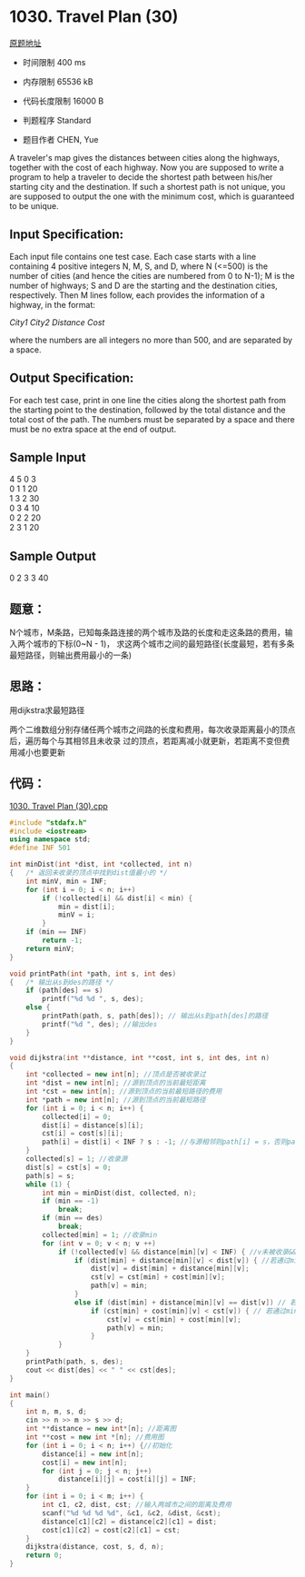 ﻿# 1030. Travel Plan (30)
[原题地址](https://www.patest.cn/contests/pat-a-practise/1030)
* 时间限制 400 ms

* 内存限制 65536 kB

* 代码长度限制 16000 B

* 判题程序 Standard 

* 题目作者 CHEN, Yue



A traveler's map gives the distances between cities along the highways, together with the cost 
of each highway. Now you are supposed to write a program to help a traveler to decide the shortest 
path between his/her starting city and the destination. If such a shortest path is not unique, 
you are supposed to output the one with the minimum cost, which is guaranteed to be unique. 



## Input Specification: 

Each input file contains one test case. Each case starts with a line containing 4 positive integers 
N, M, S, and D, where N (<=500) is the number of cities (and hence the cities are numbered from 0 to 
N-1); M is the number of highways; S and D are the starting and the destination cities, respectively. 
Then M lines follow, each provides the information of a highway, in the format:

*City1 City2 Distance Cost*

where the numbers are all integers no more than 500, and are separated by a space. 




## Output Specification: 

For each test case, print in one line the cities along the shortest path from the starting point to 
the destination, followed by the total distance and the total cost of the path. The numbers must be 
separated by a space and there must be no extra space at the end of output. 



## Sample Input

4 5 0 3  
0 1 1 20  
1 3 2 30  
0 3 4 10  
0 2 2 20   
2 3 1 20  

## Sample Output

0 2 3 3 40  



## 题意：

N个城市，M条路，已知每条路连接的两个城市及路的长度和走这条路的费用，输入两个城市的下标(0~N - 1)，
求这两个城市之间的最短路径(长度最短，若有多条最短路径，则输出费用最小的一条)

## 思路：

用dijkstra求最短路径

两个二维数组分别存储任两个城市之间路的长度和费用，每次收录距离最小的顶点后，遍历每个与其相邻且未收录
过的顶点，若距离减小就更新，若距离不变但费用减小也要更新


## 代码：

[1030. Travel Plan (30).cpp](https://github.com/jerrykcode/PAT-Practise/blob/master/PAT%20Advanced%20Level%20Practise/1030.%20Travel%20Plan%20(30)/1030.%20Travel%20Plan%20(30).cpp)


```cpp
#include "stdafx.h"
#include <iostream>
using namespace std;
#define INF 501

int minDist(int *dist, int *collected, int n)
{	/* 返回未收录的顶点中找到dist值最小的 */
	int minV, min = INF;
	for (int i = 0; i < n; i++)
		if (!collected[i] && dist[i] < min) {
			min = dist[i];
			minV = i;
		}
	if (min == INF)
		return -1;
	return minV;
}

void printPath(int *path, int s, int des)
{	/* 输出从s到des的路径 */
	if (path[des] == s)
		printf("%d %d ", s, des);
	else {
		printPath(path, s, path[des]); // 输出从s到path[des]的路径
		printf("%d ", des); //输出des
	}
}

void dijkstra(int **distance, int **cost, int s, int des, int n)
{
	int *collected = new int[n]; //顶点是否被收录过
	int *dist = new int[n]; //源到顶点的当前最短距离
	int *cst = new int[n]; //源到顶点的当前最短路径的费用
	int *path = new int[n]; //源到顶点的当前最短路径
	for (int i = 0; i < n; i++) {
		collected[i] = 0;
		dist[i] = distance[s][i];
		cst[i] = cost[s][i];
		path[i] = dist[i] < INF ? s : -1; //与源相邻则path[i] = s，否则path[i] = -1
	}
	collected[s] = 1; //收录源
	dist[s] = cst[s] = 0;
	path[s] = s;
	while (1) {
		int min = minDist(dist, collected, n);
		if (min == -1)
			break;
		if (min == des)
			break;
		collected[min] = 1; //收录min
		for (int v = 0; v < n; v ++)
			if (!collected[v] && distance[min][v] < INF) { //v未被收录&&v与min相邻
				if (dist[min] + distance[min][v] < dist[v]) { //若通过min到达v可以使距离更短
					dist[v] = dist[min] + distance[min][v];
					cst[v] = cst[min] + cost[min][v];
					path[v] = min;
				}
				else if (dist[min] + distance[min][v] == dist[v]) // 若通过min到达v的距离相同
					if (cst[min] + cost[min][v] < cst[v]) { // 若通过min到达v可以使费用更少
						cst[v] = cst[min] + cost[min][v];
						path[v] = min;
					}
			}
	}
	printPath(path, s, des);
	cout << dist[des] << " " << cst[des];
}

int main()
{
	int n, m, s, d;
	cin >> n >> m >> s >> d;
	int **distance = new int*[n]; //距离图
	int **cost = new int *[n]; //费用图
	for (int i = 0; i < n; i++) {//初始化
		distance[i] = new int[n];
		cost[i] = new int[n];
		for (int j = 0; j < n; j++)
			distance[i][j] = cost[i][j] = INF;
	}
	for (int i = 0; i < m; i++) {
		int c1, c2, dist, cst; //输入两城市之间的距离及费用
		scanf("%d %d %d %d", &c1, &c2, &dist, &cst);
		distance[c1][c2] = distance[c2][c1] = dist;
		cost[c1][c2] = cost[c2][c1] = cst;
	}
	dijkstra(distance, cost, s, d, n);
    return 0;
}
```